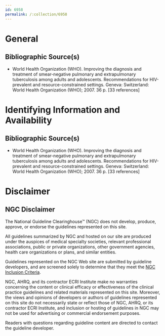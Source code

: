 ```yaml
---
id: 6958
permalink: /:collection/6958
---
```


# General

## Bibliographic Source(s)

- World Health Organization (WHO). Improving the diagnosis and treatment of smear-negative pulmonary and extrapulmonary tuberculosis among adults and adolescents. Recommendations for HIV-prevalent and resource-constrained settings. Geneva: Switzerland: World Health Organization (WHO); 2007. 36 p. [33 references]

# Identifying Information and Availability

## Bibliographic Source(s)

- World Health Organization (WHO). Improving the diagnosis and treatment of smear-negative pulmonary and extrapulmonary tuberculosis among adults and adolescents. Recommendations for HIV-prevalent and resource-constrained settings. Geneva: Switzerland: World Health Organization (WHO); 2007. 36 p. [33 references]

# Disclaimer

## NGC Disclaimer

The National Guideline Clearinghouse™ (NGC) does not develop, produce, approve, or endorse the guidelines represented on this site.

All guidelines summarized by NGC and hosted on our site are produced under the auspices of medical specialty societies, relevant professional associations, public or private organizations, other government agencies, health care organizations or plans, and similar entities.

Guidelines represented on the NGC Web site are submitted by guideline developers, and are screened solely to determine that they meet the [NGC Inclusion Criteria](/help-and-about/summaries/inclusion-criteria).

NGC, AHRQ, and its contractor ECRI Institute make no warranties concerning the content or clinical efficacy or effectiveness of the clinical practice guidelines and related materials represented on this site. Moreover, the views and opinions of developers or authors of guidelines represented on this site do not necessarily state or reflect those of NGC, AHRQ, or its contractor ECRI Institute, and inclusion or hosting of guidelines in NGC may not be used for advertising or commercial endorsement purposes.

Readers with questions regarding guideline content are directed to contact the guideline developer.

